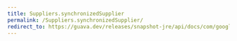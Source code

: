 ```yaml
---
title: Suppliers.synchronizedSupplier
permalink: /Suppliers.synchronizedSupplier/
redirect_to: https://guava.dev/releases/snapshot-jre/api/docs/com/google/common/base/Suppliers.html#synchronizedSupplier-com.google.common.base.Supplier-
---
```

